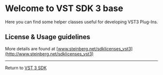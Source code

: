# Welcome to VST SDK 3 base

Here you can find some helper classes useful for developing VST3 Plug-Ins.

## License & Usage guidelines
More details are found at [www.steinberg.net/sdklicenses_vst3](http://www.steinberg.net/sdklicenses_vst3)

----
Return to [VST 3 SDK](https://github.com/steinbergmedia/vst3sdk)